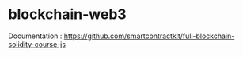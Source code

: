 # blockchain-web3

Documentation : https://github.com/smartcontractkit/full-blockchain-solidity-course-js
